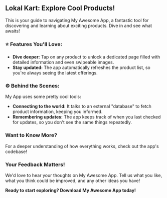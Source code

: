 ## Lokal Kart: Explore Cool Products!

This is your guide to navigating My Awesome App, a fantastic tool for discovering and learning about exciting products. Dive in and see what awaits!

### ⭐️ Features You'll Love:

- **Dive deeper:** Tap on any product to unlock a dedicated page filled with detailed information and even swipeable images.
- **Stay updated:** The app automatically refreshes the product list, so you're always seeing the latest offerings.

### ⚙️ Behind the Scenes:

My App uses some pretty cool tools:

- **Connecting to the world:** It talks to an external "database" to fetch product information, keeping you informed.
- **Remembering updates:** The app keeps track of when you last checked for updates, so you don't see the same things repeatedly.

###  Want to Know More?

For a deeper understanding of how everything works, check out the app's codebase!

###  Your Feedback Matters!

We'd love to hear your thoughts on My Awesome App. Tell us what you like, what you think could be improved, and any other ideas you have!

**Ready to start exploring? Download My Awesome App today!**
